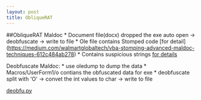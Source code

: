 ```yaml
---
layout: post
title: ObliqueRAT
---
```


##ObliqueRAT
Maldoc
    * Document file(docx) dropped the exe auto open -> deobfuscate -> write to file
    * Ole file contains Stomped code [for detail] (https://medium.com/walmartglobaltech/vba-stomping-advanced-maldoc-techniques-612c484ab278)
    * Contains suspicious  strings [for details](https://github.com/vidyasagarpanjri/vidyasagarpanjri.github.io/blob/master/_posts/data/obliqueRAT/README.md)

Deobfuscate Maldoc:
    * use oledump to dump the data
    * Macros/UserForm1/o contians the obfuscated data for exe
    * deobfuscate split with 'O' -> convet the int values to char -> write to file

[deobfu.py]()



